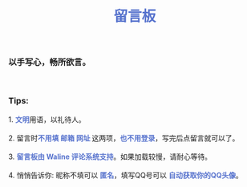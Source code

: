<div style="text-align: center">
        <h1 style="color: #5672CD;">留言板</h1>
    </div>
    <h5><br></h5>
    <h3>以手写心，畅所欲言。</h3><br>
    <h3><strong>Tips:</strong><br>
    </h3>1. <strong style="color: #5672CD;">文明</strong>用语，以礼待人。<br><br>2. 留言时<strong style="color: #5672CD;">不用填 邮箱 网址 </strong>这两项，<strong style="color: #5672CD;">也不用登录</strong>，写完后点留言就可以了。<br><br>3. <strong style="color: #5672CD;">留言板由 Waline 评论系统支持</strong>。如果加载较慢，请耐心等待。<br><br>4. 悄悄告诉你: 昵称不填可以 <strong style="color: #5672CD;">匿名</strong>，填写QQ号可以 <strong style="color: #5672CD;">自动获取你的QQ头像</strong>。<br><br>
    <div id="waline" style="max-width: 800px;margin: 0 auto;">    <link rel="stylesheet" href="https://11.csy2022.top/waline.css"></div>
    <script type="module">
    import { init } from 'https://npm.onmicrosoft.cn/@waline/client@v3/dist/waline.js';
    const locale = {nick: '昵称（填写QQ号有惊喜）',mail: '邮箱（可不填）',link: '网址（可不填）',admin: '站长',reactionTitle: '描述一下你的心情:',comment: '留言',placeholder: '以手写心，畅所欲言。',sofa: '来留言吧～',submit: '留言',login: '登录（发留言不用登录）',};
    const waline = init({
    el: '#waline',
    serverURL: 'https://comments.csy2022.top',
    search: false,
    reaction: true,
    comment: true,
    pageview: true,
    lang: "zh-CN",
    locale,
    emoji: ['https://npm.onmicrosoft.cn/@waline/emojis@1.2.0/bilibili','https://npm.onmicrosoft.cn/@waline/emojis@1.2.0/bmoji','https://npm.onmicrosoft.cn/@waline/emojis@1.2.0/qq','https://npm.onmicrosoft.cn/@waline/emojis@1.2.0/weibo','https://npm.onmicrosoft.cn/@waline/emojis@1.2.0/tieba'],}),
    waline.update();
</script>
